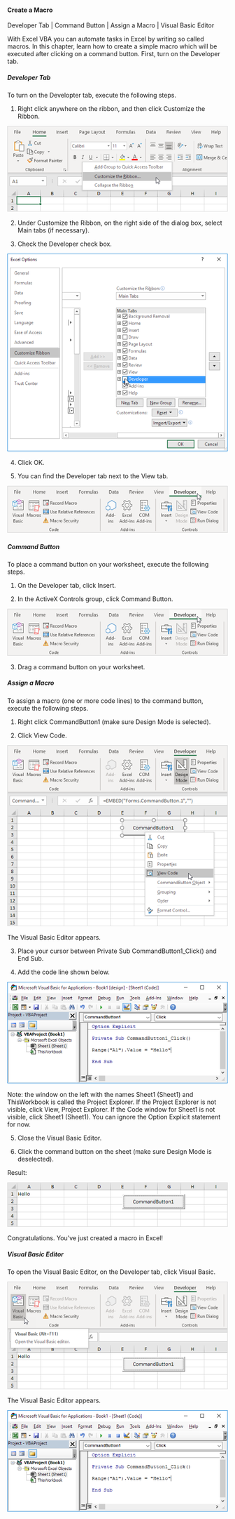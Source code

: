 #### Create a Macro

Developer Tab  |  Command Button  |  Assign a Macro  |  Visual Basic Editor

With Excel VBA you can automate tasks in Excel by writing so called macros. In this chapter, learn how to create a simple macro which will be executed after clicking on a command button. First, turn on the Developer tab.

##### Developer Tab
To turn on the Developter tab, execute the following steps.

1. Right click anywhere on the ribbon, and then click Customize the Ribbon.

![Alt text](/doc/source/images/createAMacro/customize-ribbon.png)

2. Under Customize the Ribbon, on the right side of the dialog box, select Main tabs (if necessary).

3. Check the Developer check box.

![Alt text](/doc/source/images/createAMacro/turn-on-developer-tab.png)

4. Click OK.

5. You can find the Developer tab next to the View tab.

![Alt text](/doc/source/images/createAMacro/developer-tab.png)


##### Command Button
To place a command button on your worksheet, execute the following steps.

1. On the Developer tab, click Insert.

2. In the ActiveX Controls group, click Command Button.

![Alt text](/doc/source/images/createAMacro/developer-tab.png)

3. Drag a command button on your worksheet.

##### Assign a Macro
To assign a macro (one or more code lines) to the command button, execute the following steps.

1. Right click CommandButton1 (make sure Design Mode is selected).

2. Click View Code.

![Alt text](/doc/source/images/createAMacro/view-code.png)

The Visual Basic Editor appears.

3. Place your cursor between Private Sub CommandButton1_Click() and End Sub.

4. Add the code line shown below.

![Alt text](/doc/source/images/createAMacro/add-code-line.png)

Note: the window on the left with the names Sheet1 (Sheet1) and ThisWorkbook is called the Project Explorer. If the Project Explorer is not visible, click View, Project Explorer. If the Code window for Sheet1 is not visible, click Sheet1 (Sheet1). You can ignore the Option Explicit statement for now.

5. Close the Visual Basic Editor.

6. Click the command button on the sheet (make sure Design Mode is deselected).

Result:

![Alt text](/doc/source/images/createAMacro/macro-result.png)

Congratulations. You've just created a macro in Excel!

##### Visual Basic Editor
To open the Visual Basic Editor, on the Developer tab, click Visual Basic.

![Alt text](/doc/source/images/createAMacro/open-visual-basic-editor.png)

The Visual Basic Editor appears.

![Alt text](/doc/source/images/createAMacro/visual-basic-editor.png)
